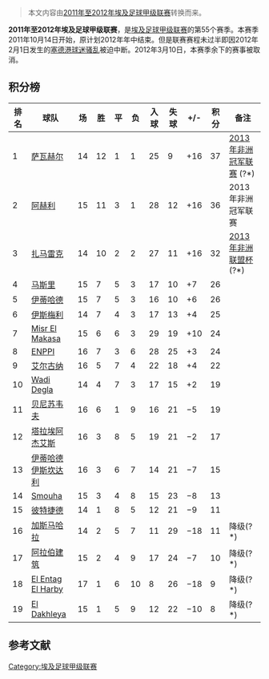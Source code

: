 > 本文内容由[2011年至2012年埃及足球甲级联赛](https://zh.wikipedia.org/wiki/2011年至2012年埃及足球甲级联赛)转换而来。


**2011年至2012年埃及足球甲级联赛**，是[埃及足球甲级联赛](../Page/埃及足球甲级联赛.md "wikilink")的第55个赛季。本赛季2011年10月14日开始，原计划2012年年中结束。但是联赛赛程未过半即因2012年2月1日发生的[塞德港球迷骚乱](../Page/塞德港球迷骚乱.md "wikilink")被迫中断。2012年3月10日，本赛季余下的赛事被取消。

## 积分榜

| 排名 | 球队                                                                              | 场  | 胜  | 平 | 负  | 入球 | 失球 | \+/- | 积分 | 备注                                                                        |
| -- | ------------------------------------------------------------------------------- | -- | -- | - | -- | -- | -- | ---- | -- | ------------------------------------------------------------------------- |
| 1  | [萨瓦赫尔](https://zh.wikipedia.org/wiki/萨瓦赫尔足球俱乐部 "wikilink")                      | 14 | 12 | 1 | 1  | 25 | 9  | \+16 | 37 | [2013年非洲冠军联赛](https://zh.wikipedia.org/wiki/2013年非洲冠军联赛 "wikilink") (?\*) |
| 2  | [阿赫利](../Page/阿赫利体育俱乐部.md "wikilink")                                           | 15 | 11 | 3 | 1  | 28 | 12 | \+16 | 36 | 2013年非洲冠军联赛                                                               |
| 3  | [扎马雷克](https://zh.wikipedia.org/wiki/扎马雷克体育俱乐部 "wikilink")                      | 14 | 10 | 2 | 2  | 27 | 11 | \+16 | 32 | [2013年非洲联盟杯](https://zh.wikipedia.org/wiki/2013年非洲联盟杯 "wikilink") (?\*)   |
| 4  | [马斯里](https://zh.wikipedia.org/wiki/马斯里足球俱乐部 "wikilink")                        | 15 | 7  | 5 | 3  | 17 | 10 | \+7  | 26 |                                                                           |
| 5  | [伊蒂哈德](https://zh.wikipedia.org/wiki/伊蒂哈德 "wikilink")                           | 15 | 7  | 5 | 3  | 16 | 10 | \+6  | 26 |                                                                           |
| 6  | [伊斯梅利](../Page/伊斯梅利体育俱乐部.md "wikilink")                                         | 14 | 7  | 4 | 3  | 17 | 13 | \+4  | 25 |                                                                           |
| 7  | [Misr El Makasa](https://zh.wikipedia.org/wiki/Misr_El_Makasa "wikilink")       | 15 | 6  | 6 | 3  | 29 | 19 | \+10 | 24 |                                                                           |
| 8  | [ENPPI](https://zh.wikipedia.org/wiki/ENPPI足球俱乐部 "wikilink")                    | 16 | 7  | 3 | 6  | 28 | 25 | \+3  | 24 |                                                                           |
| 9  | [艾尔古纳](https://zh.wikipedia.org/wiki/艾尔古纳 "wikilink")                           | 16 | 5  | 7 | 4  | 22 | 18 | \+4  | 22 |                                                                           |
| 10 | [Wadi Degla](https://zh.wikipedia.org/wiki/Wadi_Degla "wikilink")               | 14 | 4  | 7 | 3  | 17 | 15 | \+2  | 19 |                                                                           |
| 11 | [贝尼苏韦夫](https://zh.wikipedia.org/wiki/贝尼苏韦夫 "wikilink")                         | 16 | 6  | 1 | 9  | 16 | 21 | −5   | 19 |                                                                           |
| 12 | [塔拉埃阿杰艾斯](https://zh.wikipedia.org/wiki/塔拉埃阿杰艾斯足球俱乐部 "wikilink")                | 16 | 3  | 8 | 5  | 19 | 21 | −2   | 17 |                                                                           |
| 13 | [伊蒂哈德伊斯坎达利](https://zh.wikipedia.org/wiki/伊蒂哈德伊斯坎达利体育俱乐部 "wikilink")            | 16 | 3  | 6 | 7  | 14 | 21 | −7   | 15 |                                                                           |
| 14 | [Smouha](https://zh.wikipedia.org/wiki/Smouha "wikilink")                       | 15 | 3  | 4 | 8  | 15 | 23 | −8   | 13 |                                                                           |
| 15 | [彼特捷德](../Page/彼特捷德足球俱乐部.md "wikilink")                                         | 14 | 1  | 8 | 5  | 12 | 21 | −9   | 11 |                                                                           |
| 16 | [加斯马哈拉](https://zh.wikipedia.org/wiki/加斯马哈拉足球俱乐部 "wikilink")                    | 14 | 2  | 5 | 7  | 11 | 29 | −18  | 11 | 降级(?\*)                                                                   |
| 17 | [阿拉伯建筑](https://zh.wikipedia.org/wiki/阿拉伯建筑足球俱乐部 "wikilink")                    | 15 | 2  | 4 | 9  | 17 | 24 | −7   | 10 | 降级(?\*)                                                                   |
| 18 | [El Entag El Harby](https://zh.wikipedia.org/wiki/El_Entag_El_Harby "wikilink") | 17 | 1  | 6 | 10 | 8  | 26 | −18  | 9  | 降级(?\*)                                                                   |
| 19 | [El Dakhleya](https://zh.wikipedia.org/wiki/El_Dakhleya "wikilink")             | 15 | 1  | 5 | 9  | 12 | 22 | −10  | 8  | 降级(?\*)                                                                   |

## 参考文献

[Category:埃及足球甲级联赛](https://zh.wikipedia.org/wiki/Category:埃及足球甲级联赛 "wikilink")